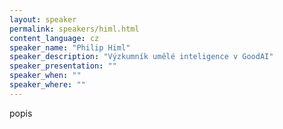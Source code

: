 ```yaml
---
layout: speaker
permalink: speakers/himl.html
content_language: cz
speaker_name: "Philip Himl"
speaker_description: "Výzkumník umělé inteligence v GoodAI"
speaker_presentation: ""
speaker_when: ""
speaker_where: ""
---
```


popis
